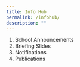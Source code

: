 ```yaml
---
title: Info Hub
permalink: /infohub/
description: ""
---
```

1. School Announcements 
2. Briefing Slides
3. Notifications
4. Publications
